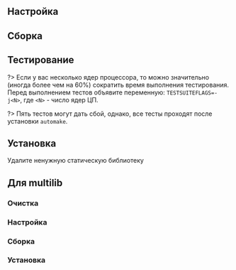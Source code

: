 <pkg :name="'libtool'" instsize showsbu2></pkg>

## Настройка

<package-script :package="'libtool'" :type="'configure'"></package-script>

## Сборка

<package-script :package="'libtool'" :type="'build'"></package-script>

## Тестирование

<package-script :package="'libtool'" :type="'test'"></package-script>

?> Если у вас несколько ядер процессора, то можно значительно (иногда более чем на 60%) сократить время выполнения тестирования. Перед выполнением тестов объявите переменную: `TESTSUITEFLAGS=-j<N>`, где `<N>` - число ядер ЦП.

?> Пять тестов могут дать сбой, однако, все тесты проходят после установки `automake`.

## Установка

<package-script :package="'libtool'" :type="'install'"></package-script>

Удалите ненужную статическую библиотеку

<package-script :package="'libtool'" :type="'postinstall'"></package-script>

## Для multilib

### Очистка

<package-script :package="'libtool'" :type="'multi_prepare'"></package-script>

### Настройка

<package-script :package="'libtool'" :type="'multi_configure'"></package-script>

### Сборка

<package-script :package="'libtool'" :type="'multi_build'"></package-script>

### Установка

<package-script :package="'libtool'" :type="'multi_install'"></package-script>

<script>
	new Vue({ el: '#main' })
</script>
